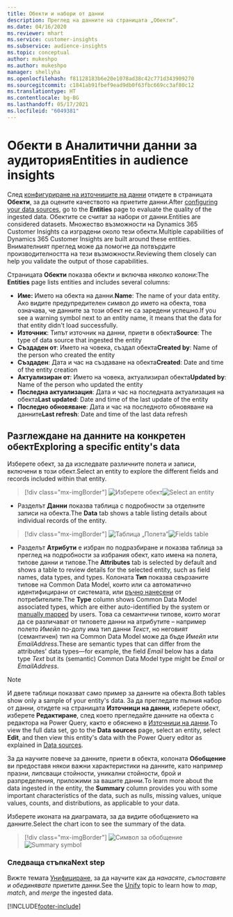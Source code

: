 ```yaml
---
title: Обекти и набори от данни
description: Преглед на данните на страницата „Обекти“.
ms.date: 04/16/2020
ms.reviewer: mhart
ms.service: customer-insights
ms.subservice: audience-insights
ms.topic: conceptual
author: mukeshpo
ms.author: mukeshpo
manager: shellyha
ms.openlocfilehash: f81128183b6e20e1078ad38c42c771d343909270
ms.sourcegitcommit: c1841ab91fbef9ead9db0f63fbc669cc3af80c12
ms.translationtype: HT
ms.contentlocale: bg-BG
ms.lasthandoff: 05/17/2021
ms.locfileid: "6049381"
---
```

# <a name="entities-in-audience-insights"></a><span data-ttu-id="16e8c-103">Обекти в Аналитични данни за аудитория</span><span class="sxs-lookup"><span data-stu-id="16e8c-103">Entities in audience insights</span></span>

<span data-ttu-id="16e8c-104">След [конфигуриране на източниците на данни](data-sources.md) отидете в страницата **Обекти**, за да оцените качеството на приетите данни.</span><span class="sxs-lookup"><span data-stu-id="16e8c-104">After [configuring your data sources](data-sources.md), go to the **Entities** page to evaluate the quality of the ingested data.</span></span> <span data-ttu-id="16e8c-105">Обектите се считат за набори от данни.</span><span class="sxs-lookup"><span data-stu-id="16e8c-105">Entities are considered datasets.</span></span> <span data-ttu-id="16e8c-106">Множество възможности на Dynamics 365 Customer Insights са изградени около тези обекти.</span><span class="sxs-lookup"><span data-stu-id="16e8c-106">Multiple capabilities of Dynamics 365 Customer Insights are built around these entities.</span></span> <span data-ttu-id="16e8c-107">Внимателният преглед може да помогне да потвърдите производителността на тези възможности.</span><span class="sxs-lookup"><span data-stu-id="16e8c-107">Reviewing them closely can help you validate the output of those capabilities.</span></span>

<span data-ttu-id="16e8c-108">Страницата **Обекти** показва обекти и включва няколко колони:</span><span class="sxs-lookup"><span data-stu-id="16e8c-108">The **Entities** page lists entities and includes several columns:</span></span>

- <span data-ttu-id="16e8c-109">**Име:** Името на обекта на данни.</span><span class="sxs-lookup"><span data-stu-id="16e8c-109">**Name**: The name of your data entity.</span></span> <span data-ttu-id="16e8c-110">Ако видите предупредителен символ до името на обекта, това означава, че данните за този обект не са заредени успешно.</span><span class="sxs-lookup"><span data-stu-id="16e8c-110">If you see a warning symbol next to an entity name, it means that the data for that entity didn't load successfully.</span></span>
- <span data-ttu-id="16e8c-111">**Източник**: Типът източник на данни, приети в обекта</span><span class="sxs-lookup"><span data-stu-id="16e8c-111">**Source**: The type of data source that ingested the entity</span></span>
- <span data-ttu-id="16e8c-112">**Създаден от**: Името на човека, създал обекта</span><span class="sxs-lookup"><span data-stu-id="16e8c-112">**Created by**: Name of the person who created the entity</span></span>
- <span data-ttu-id="16e8c-113">**Създаден**: Дата и час на създаване на обекта</span><span class="sxs-lookup"><span data-stu-id="16e8c-113">**Created**: Date and time of the entity creation</span></span>
- <span data-ttu-id="16e8c-114">**Актуализиран от**: Името на човека, актуализирал обекта</span><span class="sxs-lookup"><span data-stu-id="16e8c-114">**Updated by**: Name of the person who updated the entity</span></span>
- <span data-ttu-id="16e8c-115">**Последна актуализация**: Дата и час на последната актуализация на обекта</span><span class="sxs-lookup"><span data-stu-id="16e8c-115">**Last updated**: Date and time of the last update of the entity</span></span>
- <span data-ttu-id="16e8c-116">**Последно обновяване**: Дата и час на последното обновяване на данните</span><span class="sxs-lookup"><span data-stu-id="16e8c-116">**Last refresh**: Date and time of the last data refresh</span></span>

## <a name="exploring-a-specific-entitys-data"></a><span data-ttu-id="16e8c-117">Разглеждане на данните на конкретен обект</span><span class="sxs-lookup"><span data-stu-id="16e8c-117">Exploring a specific entity's data</span></span>

<span data-ttu-id="16e8c-118">Изберете обект, за да изследвате различните полета и записи, включени в този обект.</span><span class="sxs-lookup"><span data-stu-id="16e8c-118">Select an entity to explore the different fields and records included within that entity.</span></span>

> [!div class="mx-imgBorder"]
> <span data-ttu-id="16e8c-119">![Изберете обект](media/data-manager-entities-data.png "Избор на обект")</span><span class="sxs-lookup"><span data-stu-id="16e8c-119">![Select an entity](media/data-manager-entities-data.png "Select an entity")</span></span>

- <span data-ttu-id="16e8c-120">Разделът **Данни** показва таблица с подробности за отделните записи на обекта.</span><span class="sxs-lookup"><span data-stu-id="16e8c-120">The **Data** tab shows a table listing details about individual records of the entity.</span></span>

> [!div class="mx-imgBorder"]
> <span data-ttu-id="16e8c-121">![Таблица „Полета”](media/data-manager-entities-fields.PNG "Таблица „Полета”")</span><span class="sxs-lookup"><span data-stu-id="16e8c-121">![Fields table](media/data-manager-entities-fields.PNG "Fields table")</span></span>

- <span data-ttu-id="16e8c-122">Разделът **Атрибути** е избран по подразбиране и показва таблица за преглед на подробности за избрания обект, като имена на полета, типове данни и типове.</span><span class="sxs-lookup"><span data-stu-id="16e8c-122">The **Attributes** tab is selected by default and shows a table to review details for the selected entity, such as field names, data types, and types.</span></span> <span data-ttu-id="16e8c-123">Колоната **Тип** показва свързаните типове на Common Data Model, които или са автоматично идентифицирани от системата, или [ръчно нанесени](map-entities.md) от потребителите.</span><span class="sxs-lookup"><span data-stu-id="16e8c-123">The **Type** column shows Common Data Model associated types, which are either auto-identified by the system or [manually mapped](map-entities.md) by users.</span></span> <span data-ttu-id="16e8c-124">Това са семантични типове, които могат да се различават от типовете данни на атрибутите – например полето *Имейл* по-долу има тип данни *Текст*, но неговият (семантичен) тип на Common Data Model може да бъде *Имейл* или *EmailAddress*.</span><span class="sxs-lookup"><span data-stu-id="16e8c-124">These are semantic types that can differ from the attributes' data types—for example, the field *Email* below has a data type *Text* but its (semantic) Common Data Model type might be *Email* or *EmailAddress*.</span></span>

> [!NOTE]
> <span data-ttu-id="16e8c-125">И двете таблици показват само пример за данните на обекта.</span><span class="sxs-lookup"><span data-stu-id="16e8c-125">Both tables show only a sample of your entity's data.</span></span> <span data-ttu-id="16e8c-126">За да прегледате пълния набор от данни, отидете на страницата **Източници на данни**, изберете обект, изберете **Редактиране**, след което прегледайте данните на обекта с редактора на Power Query, както е обяснено в [Източници на данни](data-sources.md).</span><span class="sxs-lookup"><span data-stu-id="16e8c-126">To view the full data set, go to the **Data sources** page, select an entity, select **Edit**, and then view this entity's data with the Power Query editor as explained in [Data sources](data-sources.md).</span></span>

<span data-ttu-id="16e8c-127">За да научите повече за данните, приети в обекта, колоната **Обобщение** ви предоставя някои важни характеристики на данните, като например празни, липсващи стойности, уникални стойности, брой и разпределения, приложими за вашите данни.</span><span class="sxs-lookup"><span data-stu-id="16e8c-127">To learn more about the data ingested in the entity, the **Summary** column provides you with some important characteristics of the data, such as nulls, missing values, unique values, counts, and distributions, as applicable to your data.</span></span>

<span data-ttu-id="16e8c-128">Изберете иконата на диаграмата, за да видите обобщението на данните.</span><span class="sxs-lookup"><span data-stu-id="16e8c-128">Select the chart icon to see the summary of the data.</span></span>

> [!div class="mx-imgBorder"]
> <span data-ttu-id="16e8c-129">![Символ за обобщение](media/data-manager-entities-summary.png "Таблица за обобщение на данни")</span><span class="sxs-lookup"><span data-stu-id="16e8c-129">![Summary symbol](media/data-manager-entities-summary.png "Data summary table")</span></span>

### <a name="next-step"></a><span data-ttu-id="16e8c-130">Следваща стъпка</span><span class="sxs-lookup"><span data-stu-id="16e8c-130">Next step</span></span>

<span data-ttu-id="16e8c-131">Вижте темата [Унифициране](data-unification.md), за да научите как да *нанасяте*, *съпоставяте* и *обединявате* приетите данни.</span><span class="sxs-lookup"><span data-stu-id="16e8c-131">See the [Unify](data-unification.md) topic to learn how to *map*, *match*, and *merge* the ingested data.</span></span>


[!INCLUDE[footer-include](../includes/footer-banner.md)]

